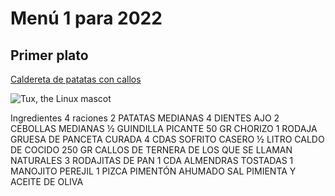 # Menú 1 para 2022

## Primer plato
[Caldereta de patatas con callos](https://cookpad.com/es/recetas/131014-caldereta-de-patatas-con-callos)

![Tux, the Linux mascot](https://img-global.cpcdn.com/recipes/recipes_32143_v1393349221_receta_foto_00032143/680x482cq70/caldereta-de-patatas-con-callos-foto-principal.webp) 


Ingredientes
 4 raciones
2 PATATAS MEDIANAS
4 DIENTES AJO
2 CEBOLLAS MEDIANAS
½ GUINDILLA PICANTE
50 GR CHORIZO
1 RODAJA GRUESA DE PANCETA CURADA
4 CDAS SOFRITO CASERO
½ LITRO CALDO DE COCIDO
250 GR CALLOS DE TERNERA DE LOS QUE SE LLAMAN NATURALES
3 RODAJITAS DE PAN
1 CDA ALMENDRAS TOSTADAS
1 MANOJITO PEREJIL
1 PIZCA PIMENTÓN AHUMADO
SAL PIMIENTA Y ACEITE DE OLIVA

